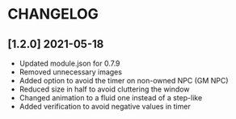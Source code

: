 # CHANGELOG

## [1.2.0] 2021-05-18

- Updated module.json for 0.7.9
- Removed unnecessary images
- Added option to avoid the timer on non-owned NPC (GM NPC)
- Reduced size in half to avoid cluttering the window
- Changed animation to a fluid one instead of a step-like 
- Added verification to avoid negative values in timer